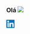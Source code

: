 ### Olá <img src="https://media.giphy.com/media/hvRJCLFzcasrR4ia7z/giphy.gif" width="25px">

<a href="https://www.linkedin.com/in/bruno-alves-de-oliveira-4014a8127/">
<img align="left" alt="Azzi Linkedin" width="22px" src="https://github.com/Brunoazzireluto/BrunoAzzireluto/blob/master/images/icons/linkedin.svg">
</a>